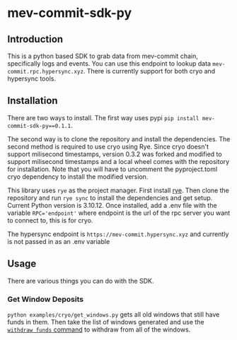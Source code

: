 # mev-commit-sdk-py

## Introduction
This is a python based SDK to grab data from mev-commit chain, specifically logs and events. You can use this endpoint to lookup data `mev-commit.rpc.hypersync.xyz`. There is currently support for both cryo and hypersync tools.

## Installation
There are two ways to install. The first way uses pypi `pip install mev-commit-sdk-py==0.1.1`. 

The second way is to clone the repository and install the dependencies. The second method is required to use cryo using Rye. Since cryo doesn't support milisecond timestamps, version 0.3.2 was forked and modified to support milisecond timestamps and a local wheel comes with the repository for installation. Note that you will have to uncomment the pyproject.toml cryo dependency to install the modified version.

This library uses `rye` as the project manager. First install [rye](https://rye.astral.sh/guide/installation/). Then clone the repository and run `rye sync` to install the dependencies and get setup. Current Python version is 3.10.12. Once installed, add a .env file with the variable `RPC='endpoint'` where endpoint is the url of the rpc server you want to connect to, this is for cryo. 

The hypersync endpoint is `https://mev-commit.hypersync.xyz` and currently is not passed in as an .env variable

## Usage
There are various things you can do with the SDK.

### Get Window Deposits
`python examples/cryo/get_windows.py` gets all old windows that still have funds in them. Then take the list of windows generated and use the [`withdraw funds` command](https://docs.primev.xyz/get-started/bidders/bidder-node-commands#withdraw-funds) to withdraw from all of the windows.